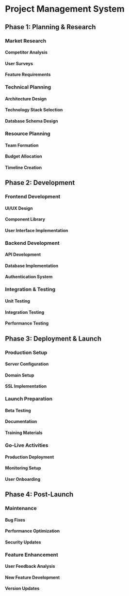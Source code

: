 # Project Management System

## Phase 1: Planning & Research
### Market Research
#### Competitor Analysis
#### User Surveys
#### Feature Requirements
### Technical Planning
#### Architecture Design
#### Technology Stack Selection
#### Database Schema Design
### Resource Planning
#### Team Formation
#### Budget Allocation
#### Timeline Creation

## Phase 2: Development
### Frontend Development
#### UI/UX Design
#### Component Library
#### User Interface Implementation
### Backend Development
#### API Development
#### Database Implementation
#### Authentication System
### Integration & Testing
#### Unit Testing
#### Integration Testing
#### Performance Testing

## Phase 3: Deployment & Launch
### Production Setup
#### Server Configuration
#### Domain Setup
#### SSL Implementation
### Launch Preparation
#### Beta Testing
#### Documentation
#### Training Materials
### Go-Live Activities
#### Production Deployment
#### Monitoring Setup
#### User Onboarding

## Phase 4: Post-Launch
### Maintenance
#### Bug Fixes
#### Performance Optimization
#### Security Updates
### Feature Enhancement
#### User Feedback Analysis
#### New Feature Development
#### Version Updates
